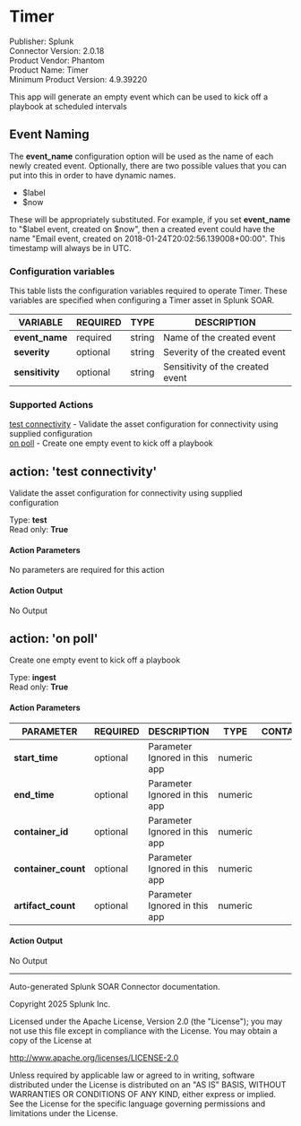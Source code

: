 # Timer

Publisher: Splunk \
Connector Version: 2.0.18 \
Product Vendor: Phantom \
Product Name: Timer \
Minimum Product Version: 4.9.39220

This app will generate an empty event which can be used to kick off a playbook at scheduled intervals

## Event Naming

The **event_name** configuration option will be used as the name of each newly created event.
Optionally, there are two possible values that you can put into this in order to have dynamic names.

- $label
- $now

These will be appropriately substituted. For example, if you set **event_name** to "$label event,
created on $now", then a created event could have the name "Email event, created on
2018-01-24T20:02:56.139008+00:00". This timestamp will always be in UTC.

### Configuration variables

This table lists the configuration variables required to operate Timer. These variables are specified when configuring a Timer asset in Splunk SOAR.

VARIABLE | REQUIRED | TYPE | DESCRIPTION
-------- | -------- | ---- | -----------
**event_name** | required | string | Name of the created event |
**severity** | optional | string | Severity of the created event |
**sensitivity** | optional | string | Sensitivity of the created event |

### Supported Actions

[test connectivity](#action-test-connectivity) - Validate the asset configuration for connectivity using supplied configuration \
[on poll](#action-on-poll) - Create one empty event to kick off a playbook

## action: 'test connectivity'

Validate the asset configuration for connectivity using supplied configuration

Type: **test** \
Read only: **True**

#### Action Parameters

No parameters are required for this action

#### Action Output

No Output

## action: 'on poll'

Create one empty event to kick off a playbook

Type: **ingest** \
Read only: **True**

#### Action Parameters

PARAMETER | REQUIRED | DESCRIPTION | TYPE | CONTAINS
--------- | -------- | ----------- | ---- | --------
**start_time** | optional | Parameter Ignored in this app | numeric | |
**end_time** | optional | Parameter Ignored in this app | numeric | |
**container_id** | optional | Parameter Ignored in this app | numeric | |
**container_count** | optional | Parameter Ignored in this app | numeric | |
**artifact_count** | optional | Parameter Ignored in this app | numeric | |

#### Action Output

No Output

______________________________________________________________________

Auto-generated Splunk SOAR Connector documentation.

Copyright 2025 Splunk Inc.

Licensed under the Apache License, Version 2.0 (the "License");
you may not use this file except in compliance with the License.
You may obtain a copy of the License at

http://www.apache.org/licenses/LICENSE-2.0

Unless required by applicable law or agreed to in writing,
software distributed under the License is distributed on an "AS IS" BASIS,
WITHOUT WARRANTIES OR CONDITIONS OF ANY KIND, either express or implied.
See the License for the specific language governing permissions and limitations under the License.
